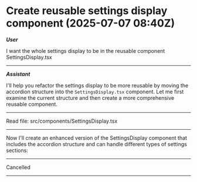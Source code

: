 <!-- Generated by SpecStory -->

# Create reusable settings display component (2025-07-07 08:40Z)

_**User**_

I want the whole settings display to be in the reusable component SettingsDisplay.tsx



---

_**Assistant**_

I'll help you refactor the settings display to be more reusable by moving the accordion structure into the `SettingsDisplay.tsx` component. Let me first examine the current structure and then create a more comprehensive reusable component.


---

Read file: src/components/SettingsDisplay.tsx

---

Now I'll create an enhanced version of the SettingsDisplay component that includes the accordion structure and can handle different types of settings sections:


---

Cancelled

---

